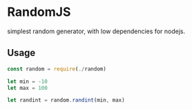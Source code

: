 # RandomJS

simplest random generator, with low dependencies for nodejs.

## Usage

```js
const random = require(./random)

let min = -10
let max = 100

let randint = random.randint(min, max)
```
